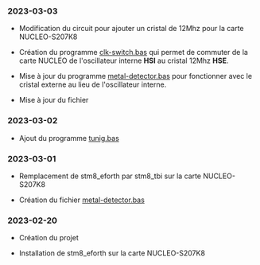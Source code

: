 ### 2023-03-03

* Modification du circuit pour ajouter un cristal de 12Mhz pour la carte NUCLEO-S207K8

* Création du programme [clk-switch.bas](clk-switch.bas) qui permet de commuter de la carte NUCLEO 
de l'oscillateur interne **HSI** au cristal 12Mhz **HSE**. 

* Mise à jour du programme [metal-detector.bas](metal-detector.bas) pour fonctionner avec le cristal 
externe au lieu de l'oscillateur interne.

* Mise à jour du fichier []()

### 2023-03-02

* Ajout du programme [tunig.bas](tuning.bas)

### 2023-03-01

* Remplacement de stm8_eforth par stm8_tbi sur la carte NUCLEO-S207K8

* Création du fichier [metal-detector.bas](metal-detector.bas)

### 2023-02-20

* Création du projet 

* Installation de stm8_eforth sur la carte NUCLEO-S207K8 

